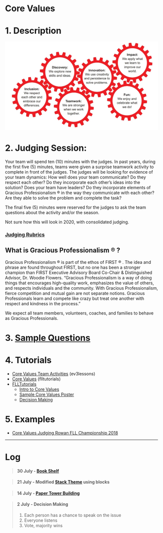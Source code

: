 # Core Values

# 1. Description
![image](Core-Values.jpg)


# 2. Judging Session:

Your team will spend ten (10) minutes with the judges. In past years, during the first five (5) minutes, teams were given a surprise teamwork activity to complete in front of the judges. The judges will be looking for evidence of
your team dynamics: How well does your team communicate? Do they respect each other? Do they
incorporate each other’s ideas into the solution? Does your team have leaders? Do they incorporate elements
of Gracious Professionalism ® in the way they communicate with each other? Are they able to solve the problem
and complete the task?

The final five (5) minutes were reserved for the judges to ask the team questions about the activity and/or the
season.

Not sure how this will look in 2020, with consolidated judging.

### [Judging Rubrics](rubricsValues.pdf)

## What is Gracious Professionalism ® ?

Gracious Professionalism ® is part of the ethos of FIRST ® . The idea and phrase are found throughout FIRST, but
no one has been a stronger champion than FIRST Executive Advisory Board Co-Chair & Distinguished Advisor,
Dr. Woodie Flowers. “Gracious Professionalism is a way of doing things that encourages high-quality work,
emphasizes the value of others, and respects individuals and the community. With Gracious Professionalism,
fierce competition and mutual gain are not separate notions. Gracious Professionals learn and compete like
crazy but treat one another with respect and kindness in the process.”

We expect all team members, volunteers, coaches, and families to behave as Gracious Professionals.

# 3. [Sample Questions](2a-InterviewSampleQuestions-CoreValues-Rick.pdf)

# 4. Tutorials
* [Core Values Team Activities](http://archive.ev3lessons.com/web/ev3lessons-v4.9.0/corevalues.html) (ev3lessons)
* [Core Values](http://flltutorials.com/CoreValues.html) (flltutorials)
* [FLLTutorials](http://flltutorials.com/CoreValues.html)
    * [Intro to Core Values](http://flltutorials.com/translations/en-us/CoreValues/IntroductiontoCV.pdf)
    * [Sample Core Values Poster](http://flltutorials.com/translations/en-us/CoreValues/CVPoster.pdf)
    * [Decision Making](http://flltutorials.com/translations/en-us/CoreValues/MakingDecisions.pdf)

# 5. Examples
* [Core Values Judging Rowan FLL Championship 2018](https://www.youtube.com/watch?v=RC_mukfEkes)

--------------------

# Log

> #### 30 July - [Book Shelf](http://archive.ev3lessons.com/web/ev3lessons-v4.9.0/translations/en-us/CoreValues/BookShelf.pdf)

> #### 21 July - Modified [Stack Theme](http://archive.ev3lessons.com/web/ev3lessons-v4.9.0/translations/en-us/CoreValues/StackThem.pdf) using blocks

> #### 14 July - [Paper Tower Building](http://archive.ev3lessons.com/web/ev3lessons-v4.9.0/translations/en-us/CoreValues/PaperTowerBuilding.pdf)

> #### 2 July - Decision Making 
> 1. Each person has a chance to speak on the issue
> 2. Everyone listens
> 3. Vote, majority wins
